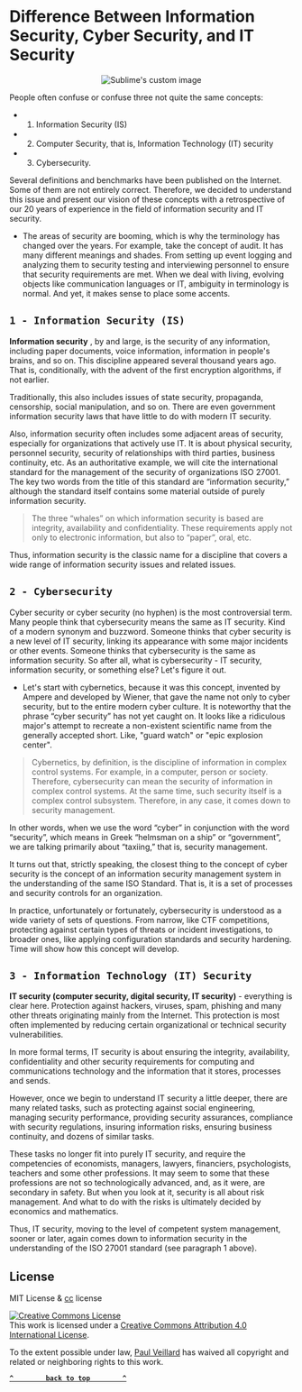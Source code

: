 # Difference Between Information Security, Cyber Security, and IT Security

 <p align="center">
  <img src="https://github.com/paulveillard/cybersecurity-infosec/blob/main/img/basics.png?raw=true" alt="Sublime's custom image"/>
</p>

People often confuse or confuse three not quite the same concepts:

- 1) Information Security (IS)


- 2) Computer Security, that is, Information Technology (IT) security

- 3) Cybersecurity. 

Several definitions and benchmarks have been published on the Internet. Some of them are not entirely correct. Therefore, we decided to understand this issue and present our vision of these concepts with a retrospective of our 20 years of experience in the field of information security and IT security.

- The areas of security are booming, which is why the terminology has changed over the years. For example, take the concept of audit. It has many different meanings and shades. From setting up event logging and analyzing them to security testing and interviewing personnel to ensure that security requirements are met. When we deal with living, evolving objects like communication languages or IT, ambiguity in terminology is normal. And yet, it makes sense to place some accents.

## `1 - Information Security (IS)`
**Information security** , by and large, is the security of any information, including paper documents, voice information, information in people's brains, and so on. This discipline appeared several thousand years ago. That is, conditionally, with the advent of the first encryption algorithms, if not earlier.

Traditionally, this also includes issues of state security, propaganda, censorship, social manipulation, and so on. There are even government information security laws that have little to do with modern IT security.

Also, information security often includes some adjacent areas of security, especially for organizations that actively use IT. It is about physical security, personnel security, security of relationships with third parties, business continuity, etc. As an authoritative example, we will cite the international standard for the management of the security of organizations ISO 27001. The key two words from the title of this standard are “information security,” although the standard itself contains some material outside of purely information security.

> The three “whales” on which information security is based are integrity, availability and confidentiality. These requirements apply not only to electronic information, but also to “paper”, oral, etc.

Thus, information security is the classic name for a discipline that covers a wide range of information security issues and related issues.

## `2 - Cybersecurity`

Cyber security or cyber security (no hyphen) is the most controversial term. Many people think that cybersecurity means the same as IT security. Kind of a modern synonym and buzzword. Someone thinks that cyber security is a new level of IT security, linking its appearance with some major incidents or other events. Someone thinks that cybersecurity is the same as information security. So after all, what is cybersecurity - IT security, information security, or something else? Let's figure it out.

- Let's start with cybernetics, because it was this concept, invented by Ampere and developed by Wiener, that gave the name not only to cyber security, but to the entire modern cyber culture. It is noteworthy that the phrase “cyber security” has not yet caught on. It looks like a ridiculous major's attempt to recreate a non-existent scientific name from the generally accepted short. Like, "guard watch" or "epic explosion center".

> Cybernetics, by definition, is the discipline of information in complex control systems. For example, in a computer, person or society. Therefore, cybersecurity can mean the security of information in complex control systems. At the same time, such security itself is a complex control subsystem. Therefore, in any case, it comes down to security management.

In other words, when we use the word “cyber” in conjunction with the word “security”, which means in Greek “helmsman on a ship” or “government”, we are talking primarily about “taxiing,” that is, security management.

It turns out that, strictly speaking, the closest thing to the concept of cyber security is the concept of an information security management system in the understanding of the same ISO Standard. That is, it is a set of processes and security controls for an organization.

In practice, unfortunately or fortunately, cybersecurity is understood as a wide variety of sets of questions. From narrow, like CTF competitions, protecting against certain types of threats or incident investigations, to broader ones, like applying configuration standards and security hardening. Time will show how this concept will develop.


## `3 - Information Technology (IT) Security`

**IT security (computer security, digital security, IT security)** - everything is clear here. Protection against hackers, viruses, spam, phishing and many other threats originating mainly from the Internet. This protection is most often implemented by reducing certain organizational or technical security vulnerabilities.

In more formal terms, IT security is about ensuring the integrity, availability, confidentiality and other security requirements for computing and communications technology and the information that it stores, processes and sends.

However, once we begin to understand IT security a little deeper, there are many related tasks, such as protecting against social engineering, managing security performance, providing security assurances, compliance with security regulations, insuring information risks, ensuring business continuity, and dozens of similar tasks.

These tasks no longer fit into purely IT security, and require the competencies of economists, managers, lawyers, financiers, psychologists, teachers and some other professions. It may seem to some that these professions are not so technologically advanced, and, as it were, are secondary in safety. But when you look at it, security is all about risk management. And what to do with the risks is ultimately decided by economics and mathematics.

Thus, IT security, moving to the level of competent system management, sooner or later, again comes down to information security in the understanding of the ISO 27001 standard (see paragraph 1 above).

## License
MIT License & [cc](https://creativecommons.org/licenses/by/4.0/) license

<a rel="license" href="http://creativecommons.org/licenses/by/4.0/"><img alt="Creative Commons License" style="border-width:0" src="https://i.creativecommons.org/l/by/4.0/88x31.png" /></a><br />This work is licensed under a <a rel="license" href="http://creativecommons.org/licenses/by/4.0/">Creative Commons Attribution 4.0 International License</a>.

To the extent possible under law, [Paul Veillard](https://github.com/paulveillard/) has waived all copyright and related or neighboring rights to this work.

**[`^        back to top        ^`](#)**
